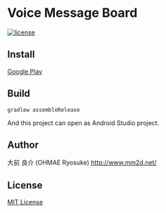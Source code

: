 # Voice Message Board
[![license](https://img.shields.io/github/license/mashape/apistatus.svg)](./LICENSE)

## Install
[Google Play](https://play.google.com/store/apps/details?id=net.mm2d.android.vmb)

## Build
```
gradlew assembleRelease
```
And this project can open as Android Studio project.

## Author
大前 良介 (OHMAE Ryosuke)
http://www.mm2d.net/

## License
[MIT License](./LICENSE)
